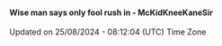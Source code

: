 #### Wise man says only fool rush in - McKidKneeKaneSir
Updated on 25/08/2024 - 08:12:04 (UTC) Time Zone
